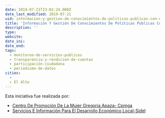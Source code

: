 ```yaml
---
date: 2019-07-21T23:02:24.000Z
date_last_modified: 2019-07-21
uid: informacion-y-gestion-de-conocimientos-de-politicas-publicas-con-enfoque-de-genero
title: 'Información Y Gestión De Conocimientos De Políticas Publicas Con Enfoque De Genero'
description: ''
type: 
website: 
date_ini: 
date_end: 
tags:
  - monitoreo-de-servicios-publicos
  - transparencia-y-rendicion-de-cuentas
  - participación-ciudadana
  - periodismo-de-datos
cities: 
  - 
  - El Alto
---
```


Esta iniciativa fue realizada por:

- [Centro De Promoción De La Mujer Gregoria Apaza- Cpmga](/organizaciones/centro-de-promocion-de-la-mujer-gregoria-apaza-cpmga)
- [Servicios E Información Para El Desarrollo Económico Local-Sidel](/organizaciones/servicios-e-informacion-para-el-desarrollo-economico-local-sidel)
